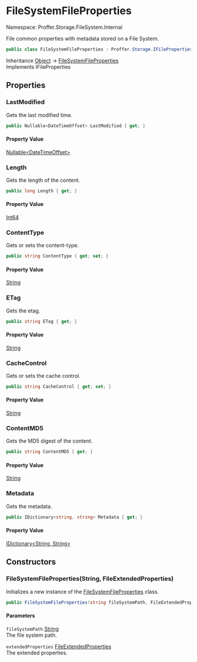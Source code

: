 # FileSystemFileProperties

Namespace: Proffer.Storage.FileSystem.Internal

File common properties with metadata stored on a File System.

```csharp
public class FileSystemFileProperties : Proffer.Storage.IFileProperties
```

Inheritance [Object](https://docs.microsoft.com/en-us/dotnet/api/system.object) → [FileSystemFileProperties](./proffer.storage.filesystem.internal.filesystemfileproperties)<br>
Implements IFileProperties

## Properties

### **LastModified**

Gets the last modified time.

```csharp
public Nullable<DateTimeOffset> LastModified { get; }
```

#### Property Value

[Nullable&lt;DateTimeOffset&gt;](https://docs.microsoft.com/en-us/dotnet/api/system.nullable-1)<br>

### **Length**

Gets the length of the content.

```csharp
public long Length { get; }
```

#### Property Value

[Int64](https://docs.microsoft.com/en-us/dotnet/api/system.int64)<br>

### **ContentType**

Gets or sets the content-type.

```csharp
public string ContentType { get; set; }
```

#### Property Value

[String](https://docs.microsoft.com/en-us/dotnet/api/system.string)<br>

### **ETag**

Gets the etag.

```csharp
public string ETag { get; }
```

#### Property Value

[String](https://docs.microsoft.com/en-us/dotnet/api/system.string)<br>

### **CacheControl**

Gets or sets the cache control.

```csharp
public string CacheControl { get; set; }
```

#### Property Value

[String](https://docs.microsoft.com/en-us/dotnet/api/system.string)<br>

### **ContentMD5**

Gets the MD5 digest of the content.

```csharp
public string ContentMD5 { get; }
```

#### Property Value

[String](https://docs.microsoft.com/en-us/dotnet/api/system.string)<br>

### **Metadata**

Gets the metadata.

```csharp
public IDictionary<string, string> Metadata { get; }
```

#### Property Value

[IDictionary&lt;String, String&gt;](https://docs.microsoft.com/en-us/dotnet/api/system.collections.generic.idictionary-2)<br>

## Constructors

### **FileSystemFileProperties(String, FileExtendedProperties)**

Initializes a new instance of the [FileSystemFileProperties](./proffer.storage.filesystem.internal.filesystemfileproperties) class.

```csharp
public FileSystemFileProperties(string fileSystemPath, FileExtendedProperties extendedProperties)
```

#### Parameters

`fileSystemPath` [String](https://docs.microsoft.com/en-us/dotnet/api/system.string)<br>
The file system path.

`extendedProperties` [FileExtendedProperties](./proffer.storage.filesystem.internal.fileextendedproperties)<br>
The extended properties.
